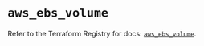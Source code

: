 # `aws_ebs_volume`

Refer to the Terraform Registry for docs: [`aws_ebs_volume`](https://registry.terraform.io/providers/hashicorp/aws/3.76.1/docs/resources/ebs_volume).
